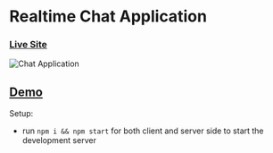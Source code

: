 # Realtime Chat Application

### [Live Site](https://appchitchat.netlify.app)

![Chat Application](https://i.ytimg.com/vi/ZwFA3YMfkoc/maxresdefault.jpg)

## [Demo](https://appchitchat.netlify.app/)

Setup:

- run `npm i && npm start` for both client and server side to start the development server
